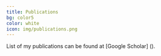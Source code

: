 ```yaml
---
title: Publications
bg: color5
color: white
icon: img/publications.png
---
```


List of my publications can be found at [Google Scholar] ().

